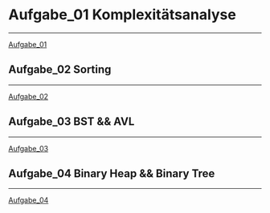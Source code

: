 # Aufgabe_01 Komplexitätsanalyse
****
[Aufgabe_01](https://github.com/dai2125/Algorithmen_Datenstrukturen_Seminar/tree/master/src/Aufgabe_01_Komplexit%C3%A4tsanalyse)

## Aufgabe_02 Sorting
****
[Aufgabe_02](https://github.com/dai2125/Algorithmen_Datenstrukturen_Seminar/tree/master/src/Aufgabe_02_Sorting)

## Aufgabe_03 BST && AVL
****

[Aufgabe_03](https://github.com/dai2125/Algorithmen_Datenstrukturen_Seminar/tree/master/src/Aufgabe_03_Trees)

## Aufgabe_04 Binary Heap && Binary Tree
****
[Aufgabe_04](https://github.com/dai2125/Algorithmen_Datenstrukturen_Seminar/tree/master/src/Aufgabe_04_Trees_And_Heaps)
